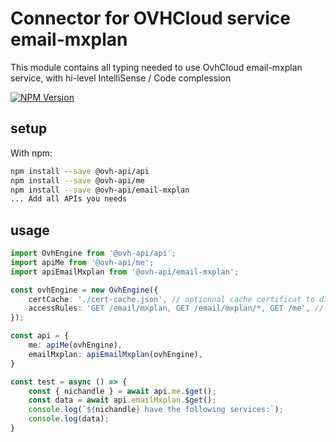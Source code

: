 # Connector for OVHCloud service email-mxplan

This module contains all typing needed to use OvhCloud email-mxplan service, with hi-level IntelliSense / Code complession

[![NPM Version](https://img.shields.io/npm/v/@ovh-api/email-mxplan.svg?style=flat)](https://www.npmjs.org/package/@ovh-api/email-mxplan)

## setup

With npm:
````bash
npm install --save @ovh-api/api
npm install --save @ovh-api/me
npm install --save @ovh-api/email-mxplan
... Add all APIs you needs
````

## usage

````typescript
import OvhEngine from '@ovh-api/api';
import apiMe from '@ovh-api/me';
import apiEmailMxplan from '@ovh-api/email-mxplan';

const ovhEngine = new OvhEngine({ 
    certCache: './cert-cache.json', // optionnal cache certificat to disk
    accessRules: 'GET /email/mxplan, GET /email/mxplan/*, GET /me', // optionnal limit the requested privileges.
});

const api = {
    me: apiMe(ovhEngine),
    emailMxplan: apiEmailMxplan(ovhEngine),
}

const test = async () => {
    const { nichandle } = await api.me.$get();
    const data = await api.emailMxplan.$get();
    console.log(`${nichandle} have the following services:`);
    console.log(data);
}

````